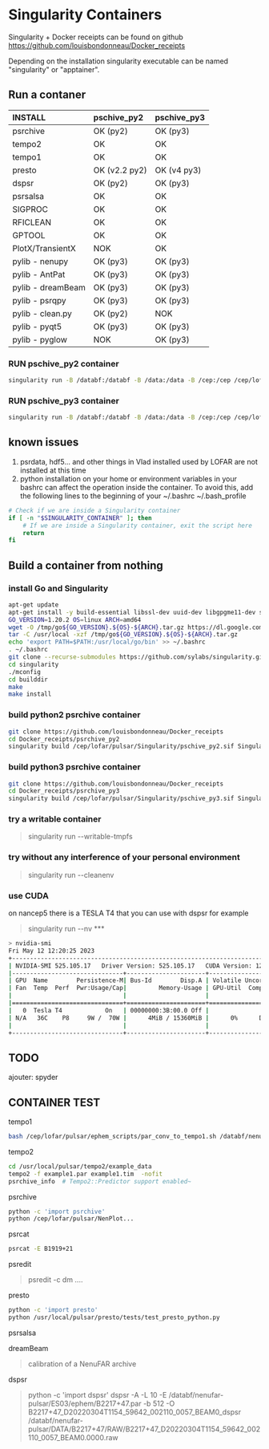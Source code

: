 Singularity Containers
======================

Singularity + Docker receipts can be found on github https://github.com/louisbondonneau/Docker_receipts

Depending on the installation singularity executable can be named "singularity" or "apptainer".

Run a contaner
--------------

| INSTALL            |   pschive_py2  |   pschive_py3  |
| :----------------- |:---------------|:---------------|
| psrchive           | OK (py2)       | OK (py3)       |
| tempo2             | OK             | OK             |
| tempo1             | OK             | OK             |
| presto             | OK (v2.2 py2)  | OK (v4 py3)    |
| dspsr              | OK (py2)       | OK (py3)       |
| psrsalsa           | OK             | OK             |
| SIGPROC            | OK             | OK             |
| RFICLEAN           | OK             | OK             |
| GPTOOL             | OK             | OK             |
| PlotX/TransientX   | NOK            | OK             |
| pylib - nenupy     | OK (py3)       | OK (py3)       |
| pylib - AntPat     | OK (py3)       | OK (py3)       |
| pylib - dreamBeam  | OK (py3)       | OK (py3)       |
| pylib - psrqpy     | OK (py3)       | OK (py3)       |
| pylib - clean.py   | OK (py2)       | NOK            |
| pylib - pyqt5      | OK (py3)       | OK (py3)       |
| pylib - pyglow     | NOK            | OK (py3)       |


### RUN pschive_py2 container
``` bash
singularity run -B /databf:/databf -B /data:/data -B /cep:/cep /cep/lofar/pulsar/Singularity/pschive_py2.sif
```

### RUN pschive_py3 container
``` bash
singularity run -B /databf:/databf -B /data:/data -B /cep:/cep /cep/lofar/pulsar/Singularity/pschive_py3.sif
```

known issues
------------
  1. psrdata, hdf5... and other things in Vlad installed used by LOFAR are not installed at this time
  2. python installation on your home or environment variables in your bashrc can affect the operation inside the container. To avoid this, add the following lines to the beginning of your ~/.bashrc ~/.bash_profile
``` bash
# Check if we are inside a Singularity container
if [ -n "$SINGULARITY_CONTAINER" ]; then
    # If we are inside a Singularity container, exit the script here
    return
fi
```

Build a container from nothing
------------------------------

### install Go and Singularity
``` bash
apt-get update
apt-get install -y build-essential libssl-dev uuid-dev libgpgme11-dev squashfs-tools libseccomp-dev wget pkg-config git cryptsetup libglib2.0-dev
GO_VERSION=1.20.2 OS=linux ARCH=amd64
wget -O /tmp/go${GO_VERSION}.${OS}-${ARCH}.tar.gz https://dl.google.com/go/go${GO_VERSION}.${OS}-${ARCH}.tar.gz
tar -C /usr/local -xzf /tmp/go${GO_VERSION}.${OS}-${ARCH}.tar.gz
echo 'export PATH=$PATH:/usr/local/go/bin' >> ~/.bashrc
. ~/.bashrc
git clone --recurse-submodules https://github.com/sylabs/singularity.git singularity
cd singularity
./mconfig
cd builddir
make
make install
```

### build python2 psrchive container
``` bash
git clone https://github.com/louisbondonneau/Docker_receipts
cd Docker_receipts/psrchive_py2
singularity build /cep/lofar/pulsar/Singularity/pschive_py2.sif Singularity
```

### build python3 psrchive container
``` bash
git clone https://github.com/louisbondonneau/Docker_receipts
cd Docker_receipts/psrchive_py3
singularity build /cep/lofar/pulsar/Singularity/pschive_py3.sif Singularity
```

### try a writable container

> singularity run --writable-tmpfs

### try without any interference of your personal environment

> singularity run --cleanenv

### use CUDA

on nancep5 there is a TESLA T4 that you can use with dspsr for example
> singularity run --nv ***
``` bash
> nvidia-smi
Fri May 12 12:20:25 2023
+-----------------------------------------------------------------------------+
| NVIDIA-SMI 525.105.17   Driver Version: 525.105.17   CUDA Version: 12.0     |
|-------------------------------+----------------------+----------------------+
| GPU  Name        Persistence-M| Bus-Id        Disp.A | Volatile Uncorr. ECC |
| Fan  Temp  Perf  Pwr:Usage/Cap|         Memory-Usage | GPU-Util  Compute M. |
|                               |                      |               MIG M. |
|===============================+======================+======================|
|   0  Tesla T4            On   | 00000000:3B:00.0 Off |                    0 |
| N/A   36C    P8     9W /  70W |      4MiB / 15360MiB |      0%      Default |
|                               |                      |                  N/A |
+-------------------------------+----------------------+----------------------+
``` 


TODO
----
ajouter:
  spyder

CONTAINER TEST
--------------

tempo1
``` bash
bash /cep/lofar/pulsar/ephem_scripts/par_conv_to_tempo1.sh /databf/nenufar-pulsar/ES03/ephem/B1919+21.par
```

tempo2
``` bash
cd /usr/local/pulsar/tempo2/example_data
tempo2 -f example1.par example1.tim  -nofit
psrchive_info  # Tempo2::Predictor support enabled~
```

psrchive
``` bash
python -c 'import psrchive'
python /cep/lofar/pulsar/NenPlot...
```

psrcat
``` bash
psrcat -E B1919+21
```

psredit
> psredit -c dm ....

presto
``` bash
python -c 'import presto'
python /usr/local/pulsar/presto/tests/test_presto_python.py
```

psrsalsa
> 

dreamBeam
> calibration of a NenuFAR archive

dspsr
> python -c 'import dspsr'
> dspsr -A -L 10 -E /databf/nenufar-pulsar/ES03/ephem/B2217+47.par -b 512 -O B2217+47_D20220304T1154_59642_002110_0057_BEAM0_dspsr /databf/nenufar-pulsar/DATA/B2217+47/RAW/B2217+47_D20220304T1154_59642_002110_0057_BEAM0.0000.raw